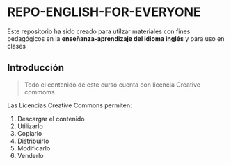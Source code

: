 # REPO-ENGLISH-FOR-EVERYONE

Este repositorio ha sido creado para utilzar materiales con fines pedagógicos en la **enseñanza-aprendizaje del idioma inglés** y para uso en clases

## Introducción

>Todo el contenido de este curso cuenta con licencia Creative commoms

Las Licencias Creative Commons permiten:
1. Descargar el contenido
2. Utilizarlo
3. Copiarlo
4. Distribuirlo
5. Modificarlo
6. Venderlo 
